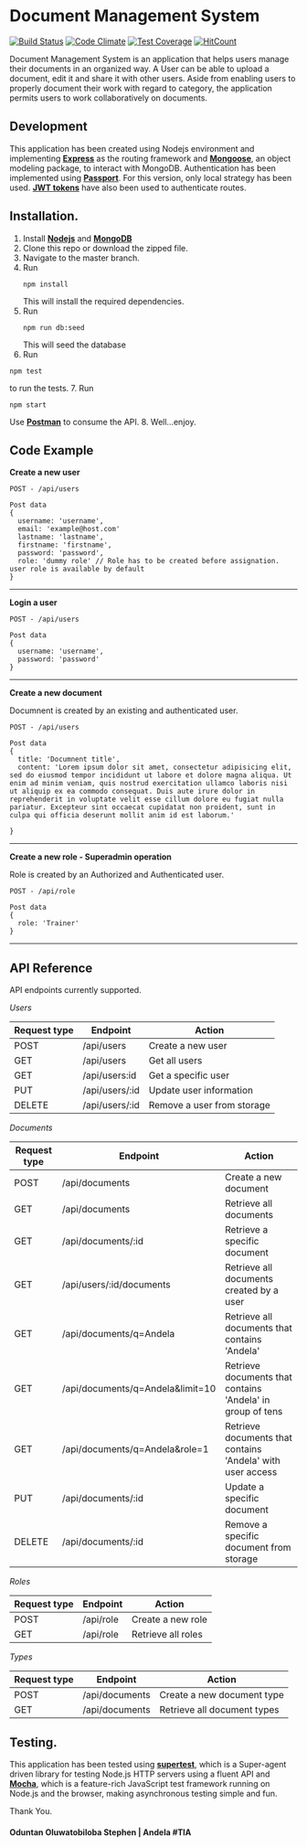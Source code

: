 # Document Management System

[![Build Status](https://travis-ci.org/andela-ooduntan/dms-api.svg?branch=master)](https://travis-ci.org/andela-ooduntan/dms-api)   [![Code Climate](https://codeclimate.com/github/andela-ooduntan/dms-api/badges/gpa.svg)](https://codeclimate.com/github/andela-ooduntan/dms-api)   [![Test Coverage](https://codeclimate.com/github/andela-ooduntan/dms-api/badges/coverage.svg)](https://codeclimate.com/github/andela-ooduntan/dms-api/coverage) [![HitCount](https://hitt.herokuapp.com/andela-ooduntan/dms-api.svg)](https://github.com/andela-ooduntan/dms-api)


Document Management System is an application that helps users manage their documents in an organized way. A User can be able to upload a document, edit it and share it with other users. Aside from enabling users to properly document their work with regard to category, the application permits users to work collaboratively on documents.

Development
-----------
This application has been created using Nodejs environment and implementing [**Express**](http://expressjs.com/) as the routing framework and [**Mongoose**](http://mongoosejs.com/), an object modeling package, to interact with MongoDB. Authentication has been implemented using [**Passport**](http://passportjs.org/). For this version, only local strategy has been used. [**JWT tokens**](https://jwt.io/) have also been used to authenticate routes.

Installation.
-------------
1. Install [**Nodejs**](www.nodejs.org) and [**MongoDB**](www.mongodb.org)
2. Clone this repo or download the zipped file.
3. Navigate to the master branch.
4. Run
    ```
    npm install

    ```
    This will install the required dependencies.
5. Run
    ```
    npm run db:seed

    ```
    This will seed the database
6. Run
  ```
  npm test

  ```
  to run the tests.
7. Run
  ```
  npm start

  ```
  Use [**Postman**](https://www.getpostman.com/) to consume the API.
8. Well...enjoy.

## Code Example

**Create a new user**
```
POST - /api/users

Post data
{
  username: 'username',
  email: 'example@host.com'
  lastname: 'lastname',
  firstname: 'firstname',
  password: 'password',
  role: 'dummy role' // Role has to be created before assignation. user role is available by default
}
```

**********

**Login a user**
```
POST - /api/users

Post data
{
  username: 'username',
  password: 'password'
}
```

**********

**Create a new document**

Documnent is created by an existing and authenticated user.

```
POST - /api/users

Post data
{
  title: 'Documnent title',
  content: 'Lorem ipsum dolor sit amet, consectetur adipisicing elit, sed do eiusmod tempor incididunt ut labore et dolore magna aliqua. Ut  enim ad minim veniam, quis nostrud exercitation ullamco laboris nisi ut aliquip ex ea commodo consequat. Duis aute irure dolor in reprehenderit in voluptate velit esse cillum dolore eu fugiat nulla pariatur. Excepteur sint occaecat cupidatat non proident, sunt in culpa qui officia deserunt mollit anim id est laborum.'

}
```

***********

**Create a new role - Superadmin operation**

Role is created by an Authorized and Authenticated user.

```
POST - /api/role

Post data
{
  role: 'Trainer'
}
```

**********

## API Reference

API endpoints currently supported.

_*Users*_

Request type | Endpoint | Action 
------------ | -------- | ------
POST | /api/users | Create a new user
GET | /api/users | Get all users
GET | /api/users:id | Get a specific user
PUT | /api/users/:id | Update user information
DELETE | /api/users/:id | Remove a user from storage

_*Documents*_

Request type | Endpoint | Action 
------------ | -------- | ------ 
POST | /api/documents | Create a new document
GET | /api/documents | Retrieve all documents 
GET | /api/documents/:id | Retrieve a specific document
GET | /api/users/:id/documents | Retrieve all documents created by a user
GET | /api/documents/q=Andela | Retrieve all documents that contains 'Andela'
GET | /api/documents/q=Andela&limit=10 | Retrieve documents that contains 'Andela' in group of tens 
GET | /api/documents/q=Andela&role=1 | Retrieve documents that contains 'Andela' with user access
PUT | /api/documents/:id | Update a specific document
DELETE | /api/documents/:id | Remove a specific document from storage


_*Roles*_

Request type | Endpoint | Action 
------------ | -------- | ------ 
POST | /api/role | Create a new role 
GET | /api/role | Retrieve all roles 

_*Types*_

Request type | Endpoint | Action 
------------ | -------- | ------ 
POST | /api/documents | Create a new document type 
GET | /api/documents | Retrieve all document types 

Testing.
--------
This application has been tested using [**supertest**](https://www.npmjs.com/package/supertest), which is a Super-agent driven library for testing Node.js HTTP servers using a fluent API and [**Mocha**](https://mochajs.org), which is a feature-rich JavaScript test framework running on Node.js and the browser, making asynchronous testing simple and fun.

Thank You.

#### Oduntan Oluwatobiloba Stephen | Andela #TIA
